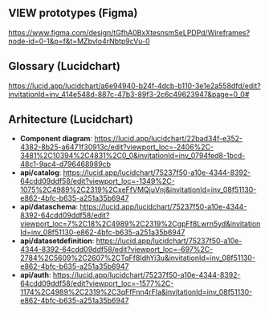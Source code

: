 ## VIEW prototypes (Figma)
https://www.figma.com/design/tGfhA0BxXtesnsmSeLPDPd/Wireframes?node-id=0-1&p=f&t=MZbvlo4rNbtp9cVu-0

## Glossary (Lucidchart)
https://lucid.app/lucidchart/a6e94940-b24f-4dcb-b110-3e1e2a558dfd/edit?invitationId=inv_414e548d-887c-47b3-89f3-2c6c49623947&page=0_0#

## Arhitecture (Lucidchart)
* **Component diagram**: https://lucid.app/lucidchart/22bad34f-e352-4382-8b25-a6471f30913c/edit?viewport_loc=-2406%2C-3481%2C10394%2C4831%2C0_0&invitationId=inv_0794fed8-1bcd-48c1-9ac4-d796468989cb
* **api/catalog**: https://lucid.app/lucidchart/75237f50-a10e-4344-8392-64cdd09ddf58/edit?viewport_loc=-1349%2C-1075%2C4989%2C2319%2CxeFfVMQjuVnj&invitationId=inv_08f51130-e862-4bfc-b635-a251a35b6947
* **api/dataschema**: https://lucid.app/lucidchart/75237f50-a10e-4344-8392-64cdd09ddf58/edit?viewport_loc=7%2C18%2C4989%2C2319%2CgpFf8Lwrn5yd&invitationId=inv_08f51130-e862-4bfc-b635-a251a35b6947
* **api/datasetdefinition**: https://lucid.app/lucidchart/75237f50-a10e-4344-8392-64cdd09ddf58/edit?viewport_loc=-697%2C-2784%2C5609%2C2607%2CTqFf8IdhYi3u&invitationId=inv_08f51130-e862-4bfc-b635-a251a35b6947
* **api/auth**: https://lucid.app/lucidchart/75237f50-a10e-4344-8392-64cdd09ddf58/edit?viewport_loc=-1577%2C-1174%2C4989%2C2319%2C3qFfFnn4rFIa&invitationId=inv_08f51130-e862-4bfc-b635-a251a35b6947